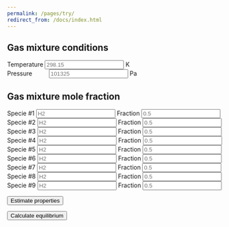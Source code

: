 ```yaml
---
permalink: /pages/try/
redirect_from: /docs/index.html
---
```



<div class="container">
    <h2 class="text-center"><b>Gas mixture conditions</b></h2>
    <div class="form-group">
            <div class="input-group">
                <span class="input-group-addon text-left" id="T-addon">Temperature</span>
                <input type="number" class="form-control text-right" placeholder="298.15" aria-describedby="T-addon" id="T" min="0">
                <span class="input-group-addon text-right" id="T-addon">K&ensp;</span>
            </div>
    </div>
    <div class="form-group">
        <div class="input-group">
            <span class="input-group-addon text-left" id="P-addon">Pressure&nbsp;&nbsp;&nbsp;&nbsp;&nbsp;&nbsp;&nbsp;&nbsp;&nbsp;</span>
            <input type="number" class="form-control text-right" placeholder="101325" aria-describedby="P-addon" id="P" min="0">
            <span class="input-group-addon text-right">Pa</span>
        </div>
    </div>
</div>

<div class="container">
    <h2 class="text-center"><b>Gas mixture mole fraction</b></h2>
    <div class="row">
        <div class="form-group">
            <div class="input-group">
                    <span class="input-group-addon text-center" id="n1-addon">Specie #1</span> 
                    <input type="text" class="form-control text-right" placeholder="H2" aria-describedby="n1-addon" id="n1">
                    <span class="input-group-addon text-center" id="x1-addon">Fraction</span> 
                    <input type="text" class="form-control text-right" placeholder="0.5" aria-describedby="x1-addon" id="x1" min="0" max="1">
            </div>
        </div>
    </div>
    <div class="row">
        <div class="form-group">
            <div class="input-group">
                    <span class="input-group-addon text-center" id="n2-addon">Specie #2</span> 
                    <input type="text" class="form-control text-right" placeholder="H2" aria-describedby="n2-addon" id="n2">
                    <span class="input-group-addon text-center" id="x2-addon">Fraction</span> 
                    <input type="text" class="form-control text-right" placeholder="0.5" aria-describedby="x2-addon" id="x2" min="0" max="1">
            </div>
        </div>
    </div>
        <div class="row">
        <div class="form-group">
            <div class="input-group">
                    <span class="input-group-addon text-center" id="n3-addon">Specie #3</span> 
                    <input type="text" class="form-control text-right" placeholder="H2" aria-describedby="n3-addon" id="n3">
                    <span class="input-group-addon text-center" id="x3-addon">Fraction</span> 
                    <input type="text" class="form-control text-right" placeholder="0.5" aria-describedby="x3-addon" id="x3" min="0" max="1">
            </div>
        </div>
    </div>
    <div class="row">
        <div class="form-group">
            <div class="input-group">
                    <span class="input-group-addon text-center" id="n4-addon">Specie #4</span> 
                    <input type="text" class="form-control text-right" placeholder="H2" aria-describedby="n4-addon" id="n4">
                    <span class="input-group-addon text-center" id="x4-addon">Fraction</span> 
                    <input type="text" class="form-control text-right" placeholder="0.5" aria-describedby="x4-addon" id="x4" min="0" max="1">
            </div>
        </div>
    </div>
    <div class="row">
        <div class="form-group">
            <div class="input-group">
                    <span class="input-group-addon text-center" id="n5-addon">Specie #5</span> 
                    <input type="text" class="form-control text-right" placeholder="H2" aria-describedby="n5-addon" id="n5">
                    <span class="input-group-addon text-center" id="x5-addon">Fraction</span> 
                    <input type="text" class="form-control text-right" placeholder="0.5" aria-describedby="x5-addon" id="x5" min="0" max="1">
            </div>
        </div>
    </div>
    <div class="row">
        <div class="form-group">
            <div class="input-group">
                    <span class="input-group-addon text-center" id="n6-addon">Specie #6</span> 
                    <input type="text" class="form-control text-right" placeholder="H2" aria-describedby="n6-addon" id="n6">
                    <span class="input-group-addon text-center" id="x6-addon">Fraction</span> 
                    <input type="text" class="form-control text-right" placeholder="0.5" aria-describedby="x6-addon" id="x6" min="0" max="1">
            </div>
        </div>
    </div>
    <div class="row">
        <div class="form-group">
            <div class="input-group">
                    <span class="input-group-addon text-center" id="n7-addon">Specie #7</span> 
                    <input type="text" class="form-control text-right" placeholder="H2" aria-describedby="n7-addon" id="n7">
                    <span class="input-group-addon text-center" id="x7-addon">Fraction</span> 
                    <input type="text" class="form-control text-right" placeholder="0.5" aria-describedby="x7-addon" id="x7" min="0" max="1">
            </div>
        </div>
    </div>
    <div class="row">
        <div class="form-group">
            <div class="input-group">
                    <span class="input-group-addon text-center" id="n8-addon">Specie #8</span> 
                    <input type="text" class="form-control text-right" placeholder="H2" aria-describedby="n8-addon" id="n8">
                    <span class="input-group-addon text-center" id="x8-addon">Fraction</span> 
                    <input type="text" class="form-control text-right" placeholder="0.5" aria-describedby="x8-addon" id="x8" min="0" max="1">
            </div>
        </div>
    </div>
    <div class="row">
        <div class="form-group">
            <div class="input-group">
                    <span class="input-group-addon text-center" id="n9-addon">Specie #9</span> 
                    <input type="text" class="form-control text-right" placeholder="H2" aria-describedby="n9-addon" id="n9">
                    <span class="input-group-addon text-center" id="x9-addon">Fraction</span> 
                    <input type="text" class="form-control text-right" placeholder="0.5" aria-describedby="x9-addon" id="x9" min="0" max="1">
            </div>
        </div>
    </div>
</div>

<div class="container">
    <p><button class="btn btn-primary btn-lg text-center"><i class="fa fa-rocket" aria-hidden="true"></i>    Estimate properties</button></p>
    <p><button class="btn btn-primary btn-lg text-center"><i class="fa fa-spinner" aria-hidden="true"></i>   Calculate equilibrium</button></p>
</div>

